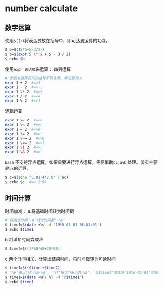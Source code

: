 # number calculate

## 数字运算

使用`$(())`将表达式放在括号中，即可达到运算的功能。
```sh
$ b=$((5*5+5-3/2))
$ b=$(expr 5 \* 5 + 5 - 3 / 2)
$ echo $b
```

使用`expr 表达式`来运算：
四则运算
```sh
# 参数与运算符间的括号不可省略，乘法要转义
expr 1 + 2  #=>3
expr 1 - 2  #=>-1
expr 1 \* 2  #=>2
expr 1 / 2  #=>0
expr 1 % 2  #=>1
```
逻辑运算
```sh
expr 1 \> 2  #=>0
expr 1 \< 2  #=>1
expr 1 = 2  #=>0
expr 1 != 2  #=>1
expr 1 \>= 2  #=>0
expr 1 \<= 2  #=>1
expr 1 \| 2  #=>1
expr 1 \& 2  #=>1
```

`bash` 不支持浮点运算，如果需要进行浮点运算，需要借助`bc,awk` 处理。其实主要是`bc`的运算。

```sh
$ c=$(echo "5.01-4*2.0" | bc)
$ echo $c  #=>-2.99
```

## 时间计算

时间加减：
a.将基础时间转为时间戳
```sh
# 将指定时间'-d'转为时间戳'+%s'
$ time1=$(date +%s -d '1990-01-01 01:01:01')
$ echo $time1
```
b.将增加时间变成秒
```sh
$ time2=$((1*60*60+20*60))
```
c.两个时间相加，计算出结果时间，将时间戳转为可读时间
```sh
$ time1=$(($time1+$time2))
# '%F'相当'%Y-%m-%d', '%T'相当'%H:%M:%S', '@$time1'意即从'1970-01-01'到现在的秒数
$ time1=$(date +%F\ %T -d "@$time1")
$ echo $time1
```